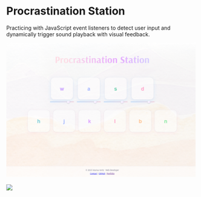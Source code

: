 <h1>Procrastination Station</h1>
<p>Practicing with JavaScript event listeners to detect user input and dynamically trigger sound playback with visual feedback.</p>
<a href="https://marisavertz.github.io/Procrastination-Station/">
  <img src="https://raw.githubusercontent.com/MarisaVertz/Procrastination-Station/refs/heads/main/images/Procrastination%20station.png" width="500">
</a>
<br><br>
<a href="https://marisavertz.github.io/Procrastination-Station/">
  <img src="https://dabuttonfactory.com/button.png?t=View+Project&f=Calibri-Bold&ts=18&tc=fff&hp=45&vp=20&w=134&h=38&c=11&bgt=unicolored&bgc=245c68&be=1">
</a>
